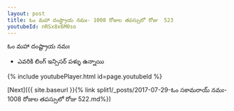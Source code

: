 ```yaml
---
layout: post
title: ఓం మహా దంష్ట్రాయ నమః- 1008 రోజుల తపస్సులో రోజు  523
youtubeId: nRSx8x6M0so
---
```

 
 
 ఓం మహా దంష్ట్రాయ నమః  
 
 -  ఎవరికి లింగ్ ఇన్సిసర్ పళ్ళు ఉన్నాయి 
 
  
 
  
 
 
 
 
 
 


{% include youtubePlayer.html id=page.youtubeId %}
 
[Next]({{ site.baseurl }}{% link  split1/_posts/2017-07-29-ఓం సకామరాయ్ నమః- 1008 రోజుల తపస్సులో రోజు  522.md%})
 
